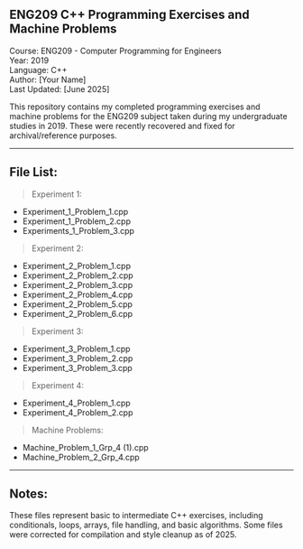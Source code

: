 ENG209 C++ Programming Exercises and Machine Problems  
------------------------------------------------------

Course: ENG209 - Computer Programming for Engineers  
Year: 2019  
Language: C++  
Author: [Your Name]  
Last Updated: [June 2025]

This repository contains my completed programming exercises and machine problems for the ENG209 subject taken during my undergraduate studies in 2019. These were recently recovered and fixed for archival/reference purposes.

------------------------------------------------------
File List:
------------------------------------------------------

> Experiment 1:
  - Experiment_1_Problem_1.cpp
  - Experiment_1_Problem_2.cpp
  - Experiments_1_Problem_3.cpp

> Experiment 2:
  - Experiment_2_Problem_1.cpp
  - Experiment_2_Problem_2.cpp
  - Experiment_2_Problem_3.cpp
  - Experiment_2_Problem_4.cpp
  - Experiment_2_Problem_5.cpp
  - Experiment_2_Problem_6.cpp

> Experiment 3:
  - Experiment_3_Problem_1.cpp
  - Experiment_3_Problem_2.cpp
  - Experiment_3_Problem_3.cpp

> Experiment 4:
  - Experiment_4_Problem_1.cpp
  - Experiment_4_Problem_2.cpp

> Machine Problems:
  - Machine_Problem_1_Grp_4 (1).cpp
  - Machine_Problem_2_Grp_4.cpp

------------------------------------------------------
Notes:
------------------------------------------------------
These files represent basic to intermediate C++ exercises, including conditionals, loops, arrays, file handling, and basic algorithms. Some files were corrected for compilation and style cleanup as of 2025.

